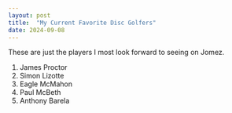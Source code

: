 ```yaml
---
layout: post
title:  "My Current Favorite Disc Golfers"
date: 2024-09-08
---
```


<div>
<p>These are just the players I most look forward to seeing on Jomez.</p>
    <ol>
        <li>James Proctor</li>
        <li>Simon Lizotte</li>
        <li>Eagle McMahon</li>
        <li>Paul McBeth</li>
        <li>Anthony Barela</li>
    </ol>
</div>